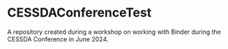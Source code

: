 # CESSDAConferenceTest
A repository created during a workshop on working with Binder during the CESSDA Conference in June 2024. 
